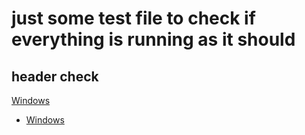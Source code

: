 
# just some test file to check if everything is running as it should

## header check
[Windows]()

  * [Windows](test/windows/test.md)

  
  

<!-- Code for collapse and expand -->
<script type="text/javascript"> 
$(document).ready(function() { 
$('div.view').hide(); 
$('div.slide').click(function() {
$(this).next('div.view').slideToggle('fast'); 
return false; 
}); 
}); 
</script>
